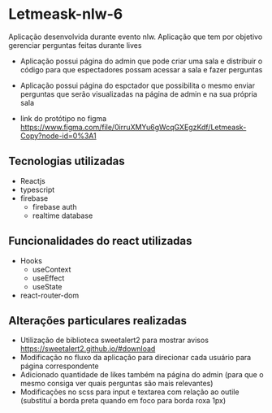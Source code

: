 # Letmeask-nlw-6


Aplicação desenvolvida durante evento nlw. Aplicação que tem por objetivo gerenciar perguntas feitas durante lives
* Aplicação possui página do admin que pode criar uma sala e distribuir o código para que espectadores possam acessar a sala e fazer perguntas
* Aplicação possui página do espctador que possibilita o mesmo enviar perguntas que serão visualizadas na página de admin e na sua própria sala 

* link do protótipo no figma https://www.figma.com/file/0irruXMYu6gWcqGXEgzKdf/Letmeask-Copy?node-id=0%3A1

## Tecnologias utilizadas
* Reactjs
* typescript
* firebase
  * firebase auth
  * realtime database

## Funcionalidades do react utilizadas
* Hooks
  * useContext
  * useEffect
  * useState
* react-router-dom

## Alterações particulares realizadas
* Utilização de biblioteca sweetalert2 para mostrar avisos https://sweetalert2.github.io/#download
* Modificação no fluxo da aplicação para direcionar cada usuário para página correspondente
* Adicionado quantidade de likes também na página do admin (para que o mesmo consiga ver quais perguntas são mais relevantes)
* Modificações no scss para input e textarea com relação ao outile (substituí a borda preta quando em foco para borda roxa 1px)


